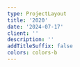 ```yaml
---
type: ProjectLayout
title: '2020'
date: '2024-07-17'
client: ''
description: ''
addTitleSuffix: false
colors: colors-b
---
```

